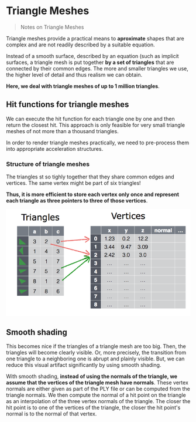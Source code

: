# Triangle Meshes

> Notes on Triangle Meshes

Triangle meshes provide a practical means to **aproximate** shapes that are complex and are not readily described by a suitable equation.

Instead of a smooth surface, described by an equation (such as implicit surfaces, a triangle mesh is put together **by a set of triangles** that are connected by their common edges. The more and smaller triangles we use, the higher level of detail and thus realism we can obtain.

**Here, we deal with triangle meshes of up to 1 million triangles**.

## Hit functions for triangle meshes

We can execute the hit function for each triangle one by one and then return the closest hit. This approach is only feasible for very small triangle meshes of not more than a thousand triangles.

In order to render triangle meshes practically, we need to pre-process them into appropriate acceleration structures.

### Structure of triangle meshes

The triangles st so tighly together that they share common edges and vertices. The same vertex might be part of six triangles!

**Thus, it is more efficient to store each vertex only once and represent each triangle as three pointers to three of those vertices**.

![Triangle mesh](asset/triangle_mesh.png)

## Smooth shading

This becomes nice if the triangles of a triangle mesh are too big. Then, the triangles will become clearly visible. Or, more precisely, the transition from one triangle to a neighboring one is abrupt and plainly visible. But, we can reduce this visual artifact significantly by using smooth shading.

With smooth shading, **instead of using the normals of the triangle, we assume that the vertices of the triangle mesh have normals**. These vertex normals are either given as part of the PLY file or can be computed from the triangle normals. We then compute the normal of a hit point on the triangle as an interpolation of the three vertex normals of the triangle. The closer the hit point is to one of the vertices of the triangle, the closer the hit point's normal is to the normal of that vertex.